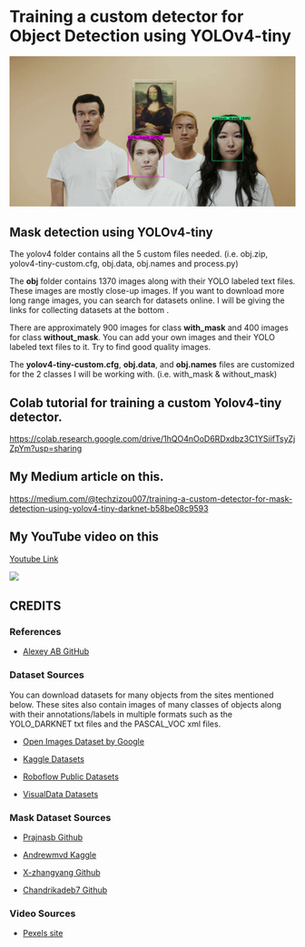 

# Training a custom detector for Object Detection using YOLOv4-tiny


![](a.gif)


## Mask detection using YOLOv4-tiny

The yolov4 folder contains all the 5 custom files needed. (i.e. obj.zip, yolov4-tiny-custom.cfg, obj.data, obj.names and process.py)

The **obj** folder contains 1370 images along with their YOLO labeled text files. These images are mostly close-up images. If you want to download more long range images, you can search for datasets online. I will be giving the links for collecting datasets at the bottom .

There are approximately 900 images for class **with_mask** and 400 images for class **without_mask**. You can add your own images and their YOLO labeled text files to it. Try to find good quality images.

The **yolov4-tiny-custom.cfg**, **obj.data**, and **obj.names** files are customized for the 2 classes I will be working with. (i.e. with_mask & without_mask) 


## Colab tutorial for training a custom Yolov4-tiny detector.

https://colab.research.google.com/drive/1hQO4nOoD6RDxdbz3C1YSiifTsyZjZpYm?usp=sharing

## My Medium article on this.

https://medium.com/@techzizou007/training-a-custom-detector-for-mask-detection-using-yolov4-tiny-darknet-b58be08c9593

## My YouTube video on this 

[Youtube Link](https://www.youtube.com)

![](test2-tiny.gif)





## **CREDITS**

###   **References**
 
*    [Alexey AB GitHub ](https://github.com/AlexeyAB/darknet)


### **Dataset Sources**
You can download datasets for many objects from the sites mentioned below. These sites also contain images of many classes of objects along with their annotations/labels in multiple formats such as the YOLO_DARKNET txt files and the PASCAL_VOC xml files.

*   [Open Images Dataset by Google](https://storage.googleapis.com/openimages/web/index.html)

*   [Kaggle Datasets](https://www.kaggle.com/datasets)

*   [Roboflow Public Datasets](https://public.roboflow.com/)

*   [VisualData Datasets](https://www.visualdata.io/discovery)


### **Mask Dataset Sources**
*   [Prajnasb Github](https://github.com/prajnasb/observations)

*   [Andrewmvd Kaggle](https://www.kaggle.com/andrewmvd/face-mask-detection)

*   [X-zhangyang Github](https://github.com/X-zhangyang/Real-World-Masked-Face-Dataset)

*   [Chandrikadeb7 Github](https://github.com/chandrikadeb7/Face-Mask-Detection)

### **Video Sources**

*  [Pexels site](https://www.pexels.com/)



